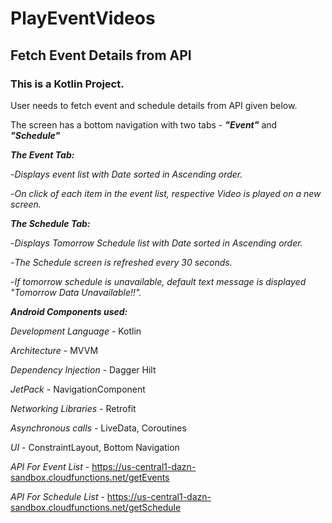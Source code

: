 # PlayEventVideos
## Fetch Event Details from API

### This is a Kotlin Project.
User needs to fetch event and schedule details from API given below.

The screen has a bottom navigation with two tabs - ***"Event"*** and ***"Schedule"***

***The Event Tab:***

-*Displays event list with Date sorted in Ascending order.*

-*On click of each item in the event list, respective Video is played on a new screen.*

***The Schedule Tab:***  

-*Displays Tomorrow Schedule list with Date sorted in Ascending order.*

-*The Schedule screen is refreshed every 30 seconds.*

-*If tomorrow schedule is unavailable, default text message is displayed "Tomorrow Data Unavailable!!".*

***Android Components used:***

*Development Language* - Kotlin

*Architecture* - MVVM

*Dependency Injection* - Dagger Hilt

*JetPack* - NavigationComponent

*Networking Libraries* - Retrofit

*Asynchronous calls* - LiveData, Coroutines

*UI* - ConstraintLayout, Bottom Navigation

*API For Event List* - https://us-central1-dazn-sandbox.cloudfunctions.net/getEvents

*API For Schedule List* - https://us-central1-dazn-sandbox.cloudfunctions.net/getSchedule
